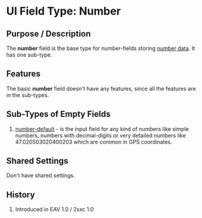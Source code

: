 # UI Field Type: Number

## Purpose / Description
The **number** field is the base type for number-fields storing [number data](data-type-number). It has one sub-type.

## Features 
The basic **number** field doesn't have any features, since all the features are in the sub-types. 

## Sub-Types of Empty Fields

1. [number-default](ui-field-number-default) - is the input field for any kind of numbers like simple numbers, numbers with decimal-digits or very detailed numbers like 47.020503020400203 which are common in GPS coordinates.

## Shared Settings
Don't have shared settings.

## History

1. Introduced in EAV 1.0 / 2sxc 1.0
